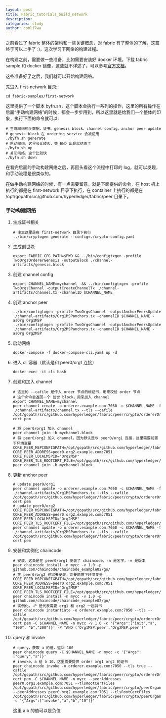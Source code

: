 ```yaml
---
layout: post
title: Fabric_tutorials_build_network
description:
categories: study
author: cooli7wa
---
```

之前看过了 fabric 整体的架构和一些关键概念，对 fabric 有了整体的了解，这篇终于可以上手了 :)，这次学习下网络的构建过程。

在构建之前，需要做一些准备，比如需要安装好 docker 环境，下载 fabric sample 和 docker 镜像，这些就不详述了，可以参考[官方文档](https://hyperledger-fabric.readthedocs.io/en/release-1.3/install.html)。

这些准备好了之后，我们就可以开始构建网络。

先进入 first-network 目录:

```
cd fabric-samples/first-network
```

这里提供了一个脚本 byfn.sh，这个脚本会执行一系列的操作，这里的所有操作在后面“手动构建网络”的时候，都会一步步用到，所以这里就是给我们一个整体的印象，执行下面的命令就可以:

```
# 生成网络相关数据，证书、genesis block、channel config、anchor peer update
# genesis block 在 ordering service 会被使用
./byfn.sh generate
# 启动网络，这里会比较久，等 END 出现就结束了
./byfn.sh up
# 关闭网络，这个比较快
./byfn.sh down
```

在看完后面的手动构建网络之后，再回头看这个流程中打印的 log，就可以发现，和手动流程是很类似的。

在做手动构建网络的时候，有一点需要留意，就是下面提供的命令，在 host 机上执行的都是在 first-network 目录下执行，在 container 上执行的都是在 /opt/gopath/src/github.com/hyperledger/fabric/peer 目录下。

### 手动构建网络

1. 生成证书相关

   ```
   # 注意这里是在 first-network 目录下执行
   ../bin/cryptogen generate --config=./crypto-config.yaml
   ```

2. 生成创世块

   ```
   export FABRIC_CFG_PATH=$PWD && ../bin/configtxgen -profile TwoOrgsOrdererGenesis -outputBlock ./channel-artifacts/genesis.block
   ```

3. 创建 channel config

   ```
   export CHANNEL_NAME=mychannel  && ../bin/configtxgen -profile TwoOrgsChannel -outputCreateChannelTx ./channel-artifacts/channel.tx -channelID $CHANNEL_NAME
   ```

4. 创建 anchor peer

   ```
   ../bin/configtxgen -profile TwoOrgsChannel -outputAnchorPeersUpdate ./channel-artifacts/Org1MSPanchors.tx -channelID $CHANNEL_NAME -asOrg Org1MSP
   ../bin/configtxgen -profile TwoOrgsChannel -outputAnchorPeersUpdate ./channel-artifacts/Org2MSPanchors.tx -channelID $CHANNEL_NAME -asOrg Org2MSP
   ```

5. 启动网络

   ```
   docker-compose -f docker-compose-cli.yaml up -d
   ```

6. 进入 cli 容器（默认是和 peer0/org1 连接）

   ```
   docker exec -it cli bash
   ```

7. 创建和加入 channel

   ```
   # 这里的 --cafile 是传入 order 节点的根证书，用来校验 order 节点
   # 这个命令会返回一个 创世 block，用来加入 channel
   export CHANNEL_NAME=mychannel
   peer channel create -o orderer.example.com:7050 -c $CHANNEL_NAME -f ./channel-artifacts/channel.tx --tls --cafile /opt/gopath/src/github.com/hyperledger/fabric/peer/crypto/ordererOrganizations/example.com/orderers/orderer.example.com/msp/tlscacerts/tlsca.example.com-cert.pem
   ```

   ```
   # 将 peer0/org1 加入 channel
   peer channel join -b mychannel.block
   # 将 peer0/org2 加入 channel，因为默认是与 peer0/org1 连接，这里需要前置下环境变量
   CORE_PEER_MSPCONFIGPATH=/opt/gopath/src/github.com/hyperledger/fabric/peer/crypto/peerOrganizations/org2.example.com/users/Admin@org2.example.com/msp  CORE_PEER_ADDRESS=peer0.org2.example.com:7051 
   CORE_PEER_LOCALMSPID="Org2MSP" 
   CORE_PEER_TLS_ROOTCERT_FILE=/opt/gopath/src/github.com/hyperledger/fabric/peer/crypto/peerOrganizations/org2.example.com/peers/peer0.org2.example.com/tls/ca.crt
   peer channel join -b mychannel.block
   ```

8. 更新 anchor peer

   ```
   # update peer0/org1
   peer channel update -o orderer.example.com:7050 -c $CHANNEL_NAME -f ./channel-artifacts/Org1MSPanchors.tx --tls --cafile /opt/gopath/src/github.com/hyperledger/fabric/peer/crypto/ordererOrganizations/example.com/orderers/orderer.example.com/msp/tlscacerts/tlsca.example.com-cert.pem
   # update peer0/org2
   CORE_PEER_MSPCONFIGPATH=/opt/gopath/src/github.com/hyperledger/fabric/peer/crypto/peerOrganizations/org2.example.com/users/Admin@org2.example.com/msp CORE_PEER_ADDRESS=peer0.org2.example.com:7051 CORE_PEER_LOCALMSPID="Org2MSP" CORE_PEER_TLS_ROOTCERT_FILE=/opt/gopath/src/github.com/hyperledger/fabric/peer/crypto/peerOrganizations/org2.example.com/peers/peer0.org2.example.com/tls/ca.crt peer channel update -o orderer.example.com:7050 -c $CHANNEL_NAME -f ./channel-artifacts/Org2MSPanchors.tx --tls --cafile /opt/gopath/src/github.com/hyperledger/fabric/peer/crypto/ordererOrganizations/example.com/orderers/orderer.example.com/msp/tlscacerts/tlsca.example.com-cert.pem
   ```

9. 安装和实例化 chaincode

   ```
   # 安装，这条是在 peer0/org1 安装了 chaincode，-n 是名字，-v 是版本
   peer chaincode install -n mycc -v 1.0 -p github.com/chaincode/chaincode_example02/go/
   # 在 peer0/org2 也需要安装，需要前置下环境变量
   CORE_PEER_MSPCONFIGPATH=/opt/gopath/src/github.com/hyperledger/fabric/peer/crypto/peerOrganizations/org2.example.com/users/Admin@org2.example.com/msp CORE_PEER_ADDRESS=peer0.org2.example.com:7051 CORE_PEER_LOCALMSPID="Org2MSP" CORE_PEER_TLS_ROOTCERT_FILE=/opt/gopath/src/github.com/hyperledger/fabric/peer/crypto/peerOrganizations/org2.example.com/peers/peer0.org2.example.com/tls/ca.crt peer chaincode install -n mycc -v 1.0 -p github.com/chaincode/chaincode_example02/go/
   # 实例化，-P 是代表需要 org1 和 org2 一起背书
   peer chaincode instantiate -o orderer.example.com:7050 --tls --cafile /opt/gopath/src/github.com/hyperledger/fabric/peer/crypto/ordererOrganizations/example.com/orderers/orderer.example.com/msp/tlscacerts/tlsca.example.com-cert.pem -C $CHANNEL_NAME -n mycc -v 1.0 -c '{"Args":["init","a", "100", "b","200"]}' -P "AND ('Org1MSP.peer','Org2MSP.peer')"
   ```

10. query 和 invoke

    ```
    # query，获取 a 的值，返回 100
    peer chaincode query -C $CHANNEL_NAME -n mycc -c '{"Args":["query","a"]}'
    # invoke，a 给 b 10，这里需要提供 order org1 org2 的证书
    peer chaincode invoke -o orderer.example.com:7050 --tls true --cafile /opt/gopath/src/github.com/hyperledger/fabric/peer/crypto/ordererOrganizations/example.com/orderers/orderer.example.com/msp/tlscacerts/tlsca.example.com-cert.pem -C $CHANNEL_NAME -n mycc --peerAddresses peer0.org1.example.com:7051 --tlsRootCertFiles /opt/gopath/src/github.com/hyperledger/fabric/peer/crypto/peerOrganizations/org1.example.com/peers/peer0.org1.example.com/tls/ca.crt --peerAddresses peer0.org2.example.com:7051 --tlsRootCertFiles /opt/gopath/src/github.com/hyperledger/fabric/peer/crypto/peerOrganizations/org2.example.com/peers/peer0.org2.example.com/tls/ca.crt -c '{"Args":["invoke","a","b","10"]}'
    ```

    这里 a b 的值可以是负值

<script type="text/javascript" src="https://cdn.mathjax.org/mathjax/latest/MathJax.js?config=default"></script>
